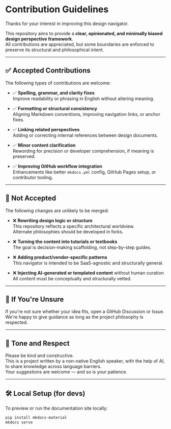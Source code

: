# Contribution Guidelines

Thanks for your interest in improving this design navigator.

This repository aims to provide a **clear, opinionated, and minimally biased design perspective framework**.  
All contributions are appreciated, but some boundaries are enforced to preserve its structural and philosophical intent.

---

## ✅ Accepted Contributions

The following types of contributions are welcome:

- ✅ **Spelling, grammar, and clarity fixes**  
  Improve readability or phrasing in English without altering meaning.

- ✅ **Formatting or structural consistency**  
  Aligning Markdown conventions, improving navigation links, or anchor fixes.

- ✅ **Linking related perspectives**  
  Adding or correcting internal references between design documents.

- ✅ **Minor content clarification**  
  Rewording for precision or developer comprehension, if meaning is preserved.

- ✅ **Improving GitHub workflow integration**  
  Enhancements like better `mkdocs.yml` config, GitHub Pages setup, or contributor tooling.

---

## 🚫 Not Accepted

The following changes are unlikely to be merged:

- ❌ **Rewriting design logic or structure**  
  This repository reflects a specific architectural worldview.  
  Alternate philosophies should be developed in forks.

- ❌ **Turning the content into tutorials or textbooks**  
  The goal is decision-making scaffolding, not step-by-step guides.

- ❌ **Adding product/vendor-specific patterns**  
  This navigator is intended to be SaaS-agnostic and structurally general.

- ❌ **Injecting AI-generated or templated content** without human curation  
  All content must be conceptually and structurally vetted.

---

## 🧭 If You're Unsure

If you're not sure whether your idea fits, open a GitHub Discussion or Issue.  
We're happy to give guidance as long as the project philosophy is respected.

---

## 🤝 Tone and Respect

Please be kind and constructive.  
This is a project written by a non-native English speaker, with the help of AI, to share knowledge across language barriers.  
Your suggestions are welcome — and so is your patience.

---

## 🛠 Local Setup (for devs)

To preview or run the documentation site locally:

```bash
pip install mkdocs-material
mkdocs serve

